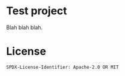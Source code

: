 # Test project

Blah blah blah.

# License

<!--- SPDX-License-Identifier: Apache-2.0 OR MIT -->
`SPDX-License-Identifier: Apache-2.0 OR MIT`
